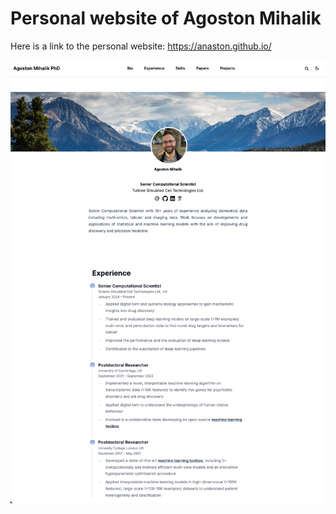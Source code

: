 # Personal website of Agoston Mihalik

Here is a link to the personal website: https://anaston.github.io/

![Screenshot](./.github/preview.png)
